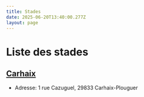 ```yaml
---
title: Stades
date: 2025-06-20T13:40:00.277Z
layout: page
---
```


# Liste des stades


## [Carhaix](/stades/Carhaix/)
- Adresse: 1 rue Cazuguel, 29833 Carhaix-Plouguer


